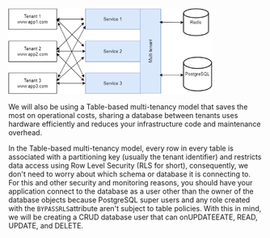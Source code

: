 <img src="diagram.drawio.png" width="80%"/>

We will also be using a Table-based multi-tenancy model that saves the most on
operational costs, sharing a database between tenants uses hardware efficiently
and reduces your infrastructure code and maintenance overhead.

In the Table-based multi-tenancy model, every row in every table is associated
with a partitioning key (usually the tenant identifier) and restricts data
access using Row Level Security (RLS for short), consequently, we don't need to
worry about which schema or database it is connecting to. For this and other
security and monitoring reasons, you should have your application connect to the
database as a user other than the owner of the database objects because
PostgreSQL super users and any role created with the `BYPASSRLS`attribute aren't
subject to table policies. With this in mind, we will be creating a CRUD
database user that can onUPDATEEATE, READ, UPDATE, and DELETE.
